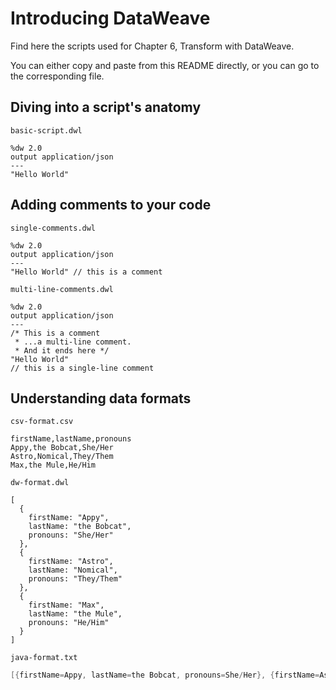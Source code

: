 # Introducing DataWeave

Find here the scripts used for Chapter 6, Transform with DataWeave.

You can either copy and paste from this README directly, or you can go to the corresponding file.

## Diving into a script's anatomy

`basic-script.dwl`

```dataweave
%dw 2.0
output application/json
---
"Hello World"
```

## Adding comments to your code

`single-comments.dwl`

```dataweave
%dw 2.0
output application/json
---
"Hello World" // this is a comment
```

`multi-line-comments.dwl`

```dataweave
%dw 2.0
output application/json
---
/* This is a comment
 * ...a multi-line comment.
 * And it ends here */
"Hello World" 
// this is a single-line comment
```

## Understanding data formats

`csv-format.csv`

```csv
firstName,lastName,pronouns
Appy,the Bobcat,She/Her
Astro,Nomical,They/Them
Max,the Mule,He/Him
```

`dw-format.dwl`

```dataweave
[
  {
    firstName: "Appy",
    lastName: "the Bobcat",
    pronouns: "She/Her"
  }, 
  {
    firstName: "Astro",
    lastName: "Nomical",
    pronouns: "They/Them"
  }, 
  {
    firstName: "Max",
    lastName: "the Mule",
    pronouns: "He/Him"
  }
]
```

`java-format.txt`

```java
[{firstName=Appy, lastName=the Bobcat, pronouns=She/Her}, {firstName=Astro, lastName=Nomical, pronouns=They/Them}, {firstName=Max, lastName=the Mule, pronouns=He/Him}]
```